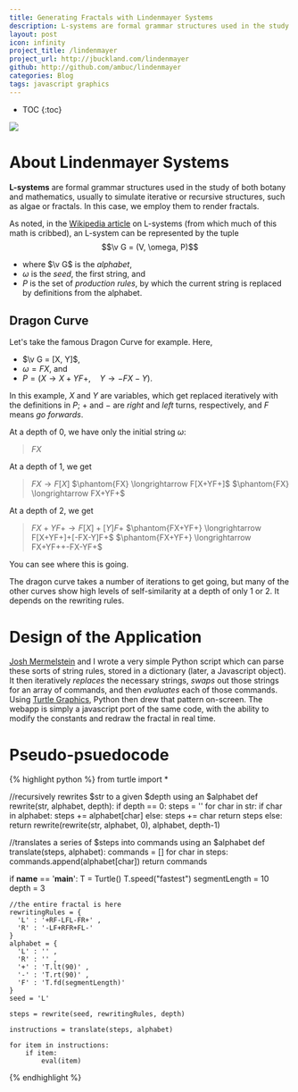 ```yaml
---
title: Generating Fractals with Lindenmayer Systems
description: L-systems are formal grammar structures used in the study of both botany and mathematics, usually to simulate iterative or recursive structures, such as algae or fractals. In this case, we employ them to render fractals.
layout: post
icon: infinity
project_title: /lindenmayer
project_url: http://jbuckland.com/lindenmayer
github: http://github.com/ambuc/lindenmayer
categories: Blog
tags: javascript graphics
---
```


* TOC
{:toc}

[<img src="/images/lindenmayer_thumbnail.png">](/lindenmayer)

# About Lindenmayer Systems

**L-systems** are formal grammar structures used in the study of both botany and mathematics, usually to simulate iterative or recursive structures, such as algae or fractals. In this case, we employ them to render fractals.

As noted, in the [Wikipedia article](https://en.wikipedia.org/wiki/L-system) on L-systems (from which much of this math is cribbed), an L-system can be represented by the tuple $$\v G = (V, \omega, P)$$

- where $\v G$ is the _alphabet_,
- $\omega$ is the _seed_, the first string, and
- $P$ is the set of _production rules_, by which the current string is replaced by definitions from the alphabet.

## Dragon Curve

Let's take the famous Dragon Curve for example. Here,

- $\v G = [X, Y]$,
- $\omega = FX$, and
- $P = (X \longrightarrow X+YF+,\quad Y \longrightarrow -FX-Y)$.

In this example, $X$ and $Y$ are variables, which get replaced iteratively with the definitions in $P$; $+$ and $-$ are _right_ and _left_ turns, respectively, and $F$ means _go forwards_.

At a depth of 0, we have only the initial string $\omega$:

> $FX$

At a depth of 1, we get

> $FX \longrightarrow F[X]$
> $\phantom{FX} \longrightarrow F[X+YF+]$
> $\phantom{FX} \longrightarrow FX+YF+$

At a depth of 2, we get

> $FX+YF+ \longrightarrow F[X]+[Y]F+$
> $\phantom{FX+YF+} \longrightarrow F[X+YF+]+[-FX-Y]F+$
> $\phantom{FX+YF+} \longrightarrow FX+YF++-FX-YF+$

You can see where this is going.

The dragon curve takes a number of iterations to get going, but many of the other curves show high levels of self-similarity at a depth of only 1 or 2. It depends on the rewriting rules.

# Design of the Application

[Josh Mermelstein](https://github.com/JoshMermel) and I wrote a very simple Python script which can parse these sorts of string rules, stored in a dictionary (later, a Javascript object). It then iteratively *replaces* the necessary strings, *swaps* out those strings for an array of commands, and then *evaluates* each of those commands. Using [Turtle Graphics](https://en.wikipedia.org/wiki/Turtle_graphics), Python then drew that pattern on-screen. The webapp is simply a javascript port of the same code, with the ability to modify the constants and redraw the fractal in real time.

# Pseudo-psuedocode
{% highlight python %}
from turtle import *

//recursively rewrites $str to a given $depth using an $alphabet
def rewrite(str, alphabet, depth):
    if depth == 0:
        steps = ''
        for char in str:
            if char in alphabet:
                steps += alphabet[char]
            else:
                steps += char
        return steps
    else:
        return rewrite(rewrite(str, alphabet, 0), alphabet, depth-1)

//translates a series of $steps into commands using an $alphabet
def translate(steps, alphabet):
    commands = []
    for char in steps:
        commands.append(alphabet[char])
    return commands

if __name__ == '__main__':
    T = Turtle()
    T.speed("fastest")
    segmentLength = 10
    depth = 3

    //the entire fractal is here
    rewritingRules = {
      'L' : '+RF-LFL-FR+' ,
      'R' : '-LF+RFR+FL-'
    }
    alphabet = {
      'L' : '' ,
      'R' : '' ,
      '+' : 'T.lt(90)' ,
      '-' : 'T.rt(90)' ,
      'F' : 'T.fd(segmentLength)'
    }
    seed = 'L'

    steps = rewrite(seed, rewritingRules, depth)

    instructions = translate(steps, alphabet)

    for item in instructions:
        if item:
            eval(item)
{% endhighlight %}

